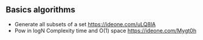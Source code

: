## Basics algorithms

  * Generate all subsets of a set https://ideone.com/uLQ8lA
  * Pow in logN Complexity time and O(1) space https://ideone.com/Mygt0h
